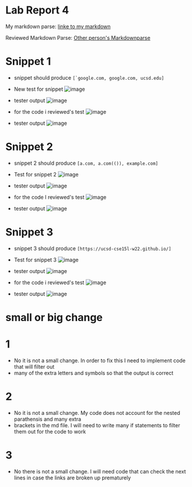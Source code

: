# Lab Report 4

My markdown parse: [linke to my markdown](https://github.com/rdxu1688/markdown-parse-main-RX-new)

Reviewed Markdown Parse: [Other person's Markdownparse](https://github.com/tylercyang/markdown-parse)


# Snippet 1
* snippet should produce ```[`google.com, google.com, ucsd.edu]```
* New test for snippet
![image](https://user-images.githubusercontent.com/97650817/157576869-4d340664-7e7a-4227-bf26-f33be37e1929.png)
* tester output
![image](https://user-images.githubusercontent.com/97650817/157576806-bffeaf57-3c1a-4b7b-8df3-a7edcff4b546.png)

* for the code i reviewed's test
![image](https://user-images.githubusercontent.com/97650817/157577165-bed9011d-40bc-4910-9ec3-fad63fadbda6.png)
* tester output
![image](https://user-images.githubusercontent.com/97650817/157577190-ff1aaced-fae7-4228-9b1b-f48875a55a14.png)

# Snippet 2
* snippet 2 should produce ```[a.com, a.com(()), example.com]```
* Test for snippet 2
![image](https://user-images.githubusercontent.com/97650817/157577575-96d861e1-002f-4a77-aa52-acdcec081169.png)
* tester output
![image](https://user-images.githubusercontent.com/97650817/157577557-39feb81b-fd9f-4f27-b3c7-5f83b3958b1e.png)

* for the code I reviewed's test
![image](https://user-images.githubusercontent.com/97650817/157577798-0b8fcbca-ca74-4774-909d-f94c12604de6.png)
* tester output
![image](https://user-images.githubusercontent.com/97650817/157577756-270d991c-41ed-4a0b-86ec-2f5820585cfd.png)

# Snippet 3
* snippet 3 should produce ```[https://ucsd-cse15l-w22.github.io/]```
* Test for snippet 3
![image](https://user-images.githubusercontent.com/97650817/157578023-bcd2c1b7-60db-4a57-a66a-2b7122a09898.png)
* tester output
![image](https://user-images.githubusercontent.com/97650817/157578062-318815f1-a18b-4323-a90f-2d1e9d592352.png)

* for the code i reviewed's test
![image](https://user-images.githubusercontent.com/97650817/157578172-3a78bce2-3cdc-49a0-a59d-4bcfdb0abce3.png)
* tester output
![image](https://user-images.githubusercontent.com/97650817/157578214-07d24802-34e8-4eac-a0a1-48fa828462b9.png)

 # small or big change
 # 1
 * No it is not a small change. In order to fix this I need to implement code that will filter out 
 * many of the extra letters and symbols so that the output is correct
 # 2
 * No it is not a small change. My code does not account for the nested parathensis and many extra
 * brackets in the md file. I will need to write many if statements to filter them out for the code to work
 # 3
 * No there is not a small change. I will need code that can check the next lines in case the links are broken up prematurely
